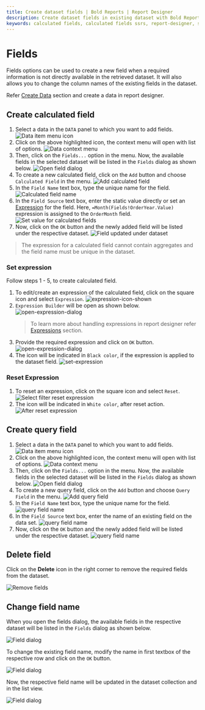 ```yaml
---
title: Create dataset fields | Bold Reports | Report Designer
description: Create dataset fields in existing dataset with Bold Report Designer to create new values that do not exist in the data source.
keywords: calculated fields, calculated fields ssrs, report-designer, ssrs calculated fields, ssrs, reporting
---
```


# Fields

Fields options can be used to create a new field when a required information is not directly available in the retrieved dataset. It will also allows you to change the column names of the existing fields in the dataset.

Refer [Create Data](/designer-guide/report-designer/manage-data/dataset/create-an-embedded-dataset/#create-an-embedded-dataset) section and create a data in report designer.

## Create calculated field

1. Select a data in the `DATA` panel to which you want to add fields.
![Data item menu icon](/static/assets/on-premise/images/report-designer/manage-data/add-dataset-field/data-item-menu-icon.png)
2. Click on the above highlighted icon, the context menu will open with list of options.
![Data context menu](/static/assets/on-premise/images/report-designer/manage-data/add-dataset-field/context-menu.png)
3. Then, click on the `Fields...` option in the menu. Now, the available fields in the selected dataset will be listed in the `Fields` dialog as shown below.
![Open field dialog](/static/assets/on-premise/images/report-designer/manage-data/add-dataset-field/fields-dialog.png)
4. To create a new calculated field, click on the `Add` button and choose `Calculated Field` in the menu.
![Add calculated field](/static/assets/on-premise/images/report-designer/manage-data/add-dataset-field/type-of-fields-in-menu.png)
5. In the `Field Name` text box, type the unique name for the field.
![Calculated field name](/static/assets/on-premise/images/report-designer/manage-data/add-dataset-field/calculated-field-name.png)
6. In the `Field Source` text box, enter the static value directly or set an [Expression](/report-designer/compose-report/filter-data/#set-expression) for the field. Here, `=Month(Fields!OrderYear.Value)` expression is assigned to the `OrderMonth` field.
![Set value for calculated fields](/static/assets/on-premise/images/report-designer/manage-data/add-dataset-field/set-value-for-calculated-field.png)
7. Now, click on the `OK` button and the newly added field will be listed under the respective dataset.
![Field updated under dataset](/static/assets/on-premise/images/report-designer/manage-data/add-dataset-field/add-field-list-view.png)

> The expression for a calculated field cannot contain aggregates and the field name must be unique in the dataset.

### Set expression

Follow steps 1 - 5, to create calculated field.

1. To edit/create an expression of the calculated field, click on the square icon and select `Expression`.
![expression-icon-shown](/static/assets/on-premise/images/report-designer/manage-data/add-dataset-field/expression-menu.png)
2. `Expression Builder` will be open as shown below.
![open-expression-dialog](/static/assets/on-premise/images/report-designer/manage-data/add-dataset-field/expression-builder.png)
   > To learn more about handling expressions in report designer refer [Expressions](/designer-guide/report-designer/compose-report/expressions/) section.
3. Provide the required expression and click on `OK` button.
![open-expression-dialog](/static/assets/on-premise/images/report-designer/manage-data/add-dataset-field/set-expression.png)
4. The icon will be indicated in `Black color`, if the expression is applied to the dataset field.
![set-expression](/static/assets/on-premise/images/report-designer/manage-data/add-dataset-field/set-expression-indication.png)

### Reset Expression

1. To reset an expression, click on the square icon and select `Reset`.
![Select filter reset expression](/static/assets/on-premise/images/report-designer/manage-data/add-dataset-field/reset-expression.png)
2. The icon will be indicated in `White color`, after reset action.
![After reset expression](/static/assets/on-premise/images/report-designer/manage-data/add-dataset-field/reset-expression-indication.png)

## Create query field

1. Select a data in the `DATA` panel to which you want to add fields.
![Data item menu icon](/static/assets/on-premise/images/report-designer/manage-data/add-dataset-field/data-item-menu-icon.png)
2. Click on the above highlighted icon, the context menu will open with list of options.
![Data context menu](/static/assets/on-premise/images/report-designer/manage-data/add-dataset-field/context-menu.png)
3. Then, click on the `Fields...` option in the menu. Now, the available fields in the selected dataset will be listed in the `Fields` dialog as shown below.
![Open field dialog](/static/assets/on-premise/images/report-designer/manage-data/add-dataset-field/fields-dialog.png)
4. To create a new query field, click on the `Add` button and choose `Query Field` in the menu.
![Add query field](/static/assets/on-premise/images/report-designer/manage-data/add-dataset-field/add-query-field.png)
5. In the `Field Name` text box, type the unique name for the field.
![query field name](/static/assets/on-premise/images/report-designer/manage-data/add-dataset-field/query-field-name.png)
6. In the `Field Source` text box, enter the name of an existing field on the data set.
![query field name](/static/assets/on-premise/images/report-designer/manage-data/add-dataset-field/query-field-source.png)
7. Now, click on the `OK` button and the newly added field will be listed under the respective dataset.
![query field name](/static/assets/on-premise/images/report-designer/manage-data/add-dataset-field/add-query-field-list-view.png)

## Delete field

Click on the **Delete** icon in the right corner to remove the required fields from the dataset.

![Remove fields](/static/assets/on-premise/images/report-designer/manage-data/add-dataset-field/delete-a-field.png)

## Change field name

When you open the fields dialog, the available fields in the respective dataset will be listed in the `Fields` dialog as shown below.

![Field dialog](/static/assets/on-premise/images/report-designer/manage-data/add-dataset-field/fields-dialog.png)

To change the existing field name, modify the name in first textbox of the respective row and click on the `OK` button.

![Field dialog](/static/assets/on-premise/images/report-designer/manage-data/add-dataset-field/change-column-name.png)

Now, the respective field name will be updated in the dataset collection and in the list view.

![Field dialog](/static/assets/on-premise/images/report-designer/manage-data/add-dataset-field/change-column-name-list-view.png)
